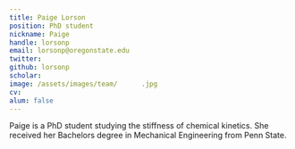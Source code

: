 ```yaml
---
title: Paige Lorson
position: PhD student
nickname: Paige
handle: lorsonp
email: lorsonp@oregonstate.edu
twitter:
github: lorsonp
scholar:
image: /assets/images/team/      .jpg
cv:
alum: false
---
```

Paige is a PhD student studying the stiffness of chemical kinetics. She received her Bachelors degree in Mechanical Engineering from Penn State.


[Oregon State University]: http://oregonstate.edu/
[School of Mechanical, Industrial, and Manufacturing Engineering]: http://mime.oregonstate.edu
